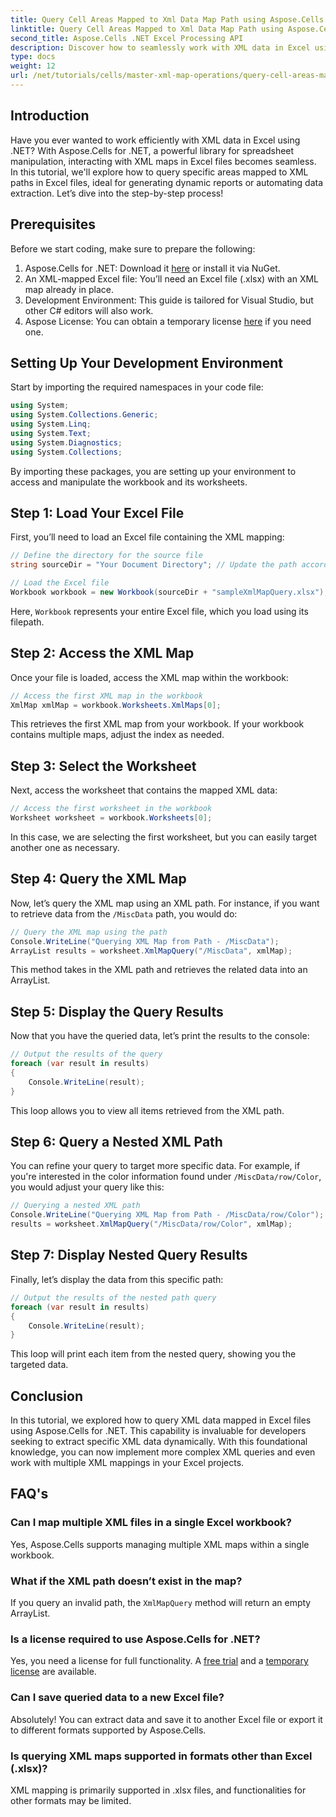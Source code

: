 ```yaml
---
title: Query Cell Areas Mapped to Xml Data Map Path using Aspose.Cells
linktitle: Query Cell Areas Mapped to Xml Data Map Path using Aspose.Cells
second_title: Aspose.Cells .NET Excel Processing API
description: Discover how to seamlessly work with XML data in Excel using Aspose.Cells for .NET. This comprehensive tutorial guides you through the process of querying cell areas mapped to XML paths, allowing you to automate data extraction and create dynamic reports with ease.
type: docs
weight: 12
url: /net/tutorials/cells/master-xml-map-operations/query-cell-areas-mapped-to-xml-data-map-path/
---
```

## Introduction

Have you ever wanted to work efficiently with XML data in Excel using .NET? With Aspose.Cells for .NET, a powerful library for spreadsheet manipulation, interacting with XML maps in Excel files becomes seamless. In this tutorial, we'll explore how to query specific areas mapped to XML paths in Excel files, ideal for generating dynamic reports or automating data extraction. Let’s dive into the step-by-step process!

## Prerequisites

Before we start coding, make sure to prepare the following:

1. Aspose.Cells for .NET: Download it [here](https://releases.aspose.com/cells/net/) or install it via NuGet.
2. An XML-mapped Excel file: You’ll need an Excel file (.xlsx) with an XML map already in place.
3. Development Environment: This guide is tailored for Visual Studio, but other C# editors will also work.
4. Aspose License: You can obtain a temporary license [here](https://purchase.aspose.com/temporary-license/) if you need one.

## Setting Up Your Development Environment

Start by importing the required namespaces in your code file:

```csharp
using System;
using System.Collections.Generic;
using System.Linq;
using System.Text;
using System.Diagnostics;
using System.Collections;
```

By importing these packages, you are setting up your environment to access and manipulate the workbook and its worksheets.

## Step 1: Load Your Excel File

First, you’ll need to load an Excel file containing the XML mapping:

```csharp
// Define the directory for the source file
string sourceDir = "Your Document Directory"; // Update the path accordingly

// Load the Excel file
Workbook workbook = new Workbook(sourceDir + "sampleXmlMapQuery.xlsx");
```

Here, `Workbook` represents your entire Excel file, which you load using its filepath.

## Step 2: Access the XML Map

Once your file is loaded, access the XML map within the workbook:

```csharp
// Access the first XML map in the workbook
XmlMap xmlMap = workbook.Worksheets.XmlMaps[0];
```

This retrieves the first XML map from your workbook. If your workbook contains multiple maps, adjust the index as needed.

## Step 3: Select the Worksheet

Next, access the worksheet that contains the mapped XML data:

```csharp
// Access the first worksheet in the workbook
Worksheet worksheet = workbook.Worksheets[0];
```

In this case, we are selecting the first worksheet, but you can easily target another one as necessary.

## Step 4: Query the XML Map

Now, let’s query the XML map using an XML path. For instance, if you want to retrieve data from the `/MiscData` path, you would do:

```csharp
// Query the XML map using the path
Console.WriteLine("Querying XML Map from Path - /MiscData");
ArrayList results = worksheet.XmlMapQuery("/MiscData", xmlMap);
```

This method takes in the XML path and retrieves the related data into an ArrayList.

## Step 5: Display the Query Results

Now that you have the queried data, let’s print the results to the console:

```csharp
// Output the results of the query
foreach (var result in results)
{
    Console.WriteLine(result);
}
```

This loop allows you to view all items retrieved from the XML path.

## Step 6: Query a Nested XML Path

You can refine your query to target more specific data. For example, if you're interested in the color information found under `/MiscData/row/Color`, you would adjust your query like this:

```csharp
// Querying a nested XML path
Console.WriteLine("Querying XML Map from Path - /MiscData/row/Color");
results = worksheet.XmlMapQuery("/MiscData/row/Color", xmlMap);
```

## Step 7: Display Nested Query Results

Finally, let’s display the data from this specific path:

```csharp
// Output the results of the nested path query
foreach (var result in results)
{
    Console.WriteLine(result);
}
```

This loop will print each item from the nested query, showing you the targeted data.

## Conclusion

In this tutorial, we explored how to query XML data mapped in Excel files using Aspose.Cells for .NET. This capability is invaluable for developers seeking to extract specific XML data dynamically. With this foundational knowledge, you can now implement more complex XML queries and even work with multiple XML mappings in your Excel projects. 

## FAQ's

### Can I map multiple XML files in a single Excel workbook?  
Yes, Aspose.Cells supports managing multiple XML maps within a single workbook.

### What if the XML path doesn’t exist in the map?  
If you query an invalid path, the `XmlMapQuery` method will return an empty ArrayList.

### Is a license required to use Aspose.Cells for .NET?  
Yes, you need a license for full functionality. A [free trial](https://releases.aspose.com/) and a [temporary license](https://purchase.aspose.com/temporary-license/) are available.

### Can I save queried data to a new Excel file?  
Absolutely! You can extract data and save it to another Excel file or export it to different formats supported by Aspose.Cells.

### Is querying XML maps supported in formats other than Excel (.xlsx)?  
XML mapping is primarily supported in .xlsx files, and functionalities for other formats may be limited.
